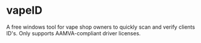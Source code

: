 # vapeID
A free windows tool for vape shop owners to quickly scan and verify clients ID's. Only supports AAMVA-compliant driver licenses.
